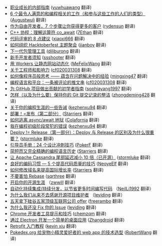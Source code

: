 * [职业成长的内部指南](https://juejin.im/post/5bd722a65188252dd11662af) ([yuwhuawang](https://github.com/yuwhuawang) 翻译)
* [6 个最令人满意的和编程相关的工作（和参与这些工作的人们的类型）](https://juejin.im/post/5be271f0e51d450556196864) ([Augustwuli](https://github.com/Augustwuli) 翻译)
* [作为自由开发者，7 个步骤让你获得更多的客户](https://juejin.im/post/5bd660c26fb9a05ce576e9b7) ([rydensun](https://github.com/rydensun) 翻译)
* [C++ 协程：理解运算符 co_await](https://juejin.im/post/5bee59a1e51d4545453dc558) ([7Ethan](https://github.com/7Ethan) 翻译)
* [代码评审的 8 点建议](https://juejin.im/post/5bd1e6696fb9a05d096597c6) ([xiaoxi666](https://github.com/xiaoxi666) 翻译)
* [如何组织 Hacktoberfest 主题聚会](https://juejin.im/post/5bbc150be51d450e6867be7a) ([jianboy](https://github.com/jianboy) 翻译)
* [下一代包管理工具](https://juejin.im/post/5ba9830fe51d450e4d2fe208) ([diliburong](https://github.com/diliburong) 翻译)
* [新手开发者须知](https://juejin.im/post/5bade6a76fb9a05d32515cf0) ([ssshooter](https://github.com/ssshooter) 翻译)
* [用 Workers 让静态网站动态化](https://juejin.im/post/5b95c5375188255c6e70422a) ([MeFelixWang](https://github.com/MeFelixWang) 翻译)
* [关于工程师和影响力](https://juejin.im/post/5b8f9a96f265da0ab33125b0) ([cf020031308](https://github.com/cf020031308) 翻译)
* [如何像程序员般思考 —— 蕴含在问题解决中的经验](https://juejin.im/post/5b76839ae51d4566491c24bb) ([mingxing47](https://github.com/mingxing47) 翻译)
* [编程语言和平台：一条被评论的推文串](https://juejin.im/post/5b4c2b75e51d45195b336d57) ([cf020031308](https://github.com/cf020031308) 翻译)
* [为 GitHub 项目做出贡献的初学者指南](https://juejin.im/entry/5b2e58ba6fb9a00e4966ee4b) ([sophiayang1997](https://github.com/sophiayang1997) 翻译)
* [怎样（以及为什么要）保持你的 Git 提交记录的整洁](https://juejin.im/post/5b29060ee51d4558cd2adac0) ([zhongdeming428](https://github.com/zhongdeming428) 翻译)
* [关于你的编程生涯的一些告诫](https://juejin.im/post/5b0256e36fb9a07aa767f5b4) ([kezhenxu94](https://github.com/kezhenxu94) 翻译)
* [部署！=发布（第二部分）](https://juejin.im/post/5b00d2fa6fb9a07a9a1120e9) ([Starriers](https://github.com/Starriers) 翻译)
* [如何逃离 async/await 地狱](https://juejin.im/post/5aefbb48f265da0b9b073c40) ([Colafornia](https://github.com/Colafornia) 翻译)
* [我在编程初级阶段常犯的错误](https://juejin.im/post/5ae97af6f265da0ba062f797) ([kezhenxu94](https://github.com/kezhenxu94) 翻译)
* [Deploy != Release（第一部分）：Deploy 与 Release 的区别及为什么很重要？](https://juejin.im/post/5ad80983f265da505c3c1b3a) ([stormluke](https://github.com/stormluke) 翻译)
* [引导员手册：24 个设计冲刺技巧](https://juejin.im/post/5ae3254d6fb9a07abc29a741) ([PokerF](https://github.com/PokerF) 翻译)
* [简短而又完全精确的编程语言历史](https://juejin.im/post/5ac1b8a25188255c637b1cd5) ([Starriers](https://github.com/Starriers) 翻译)
* [让 Apache Cassandra 尾部延迟减小 10 倍（已开源）](https://juejin.im/post/5ac31083f265da239a5fff0c) ([stormluke](https://github.com/stormluke) 翻译)
* [良好的编码习惯 — 5 个提高代码质量的技巧](https://juejin.im/post/5abc584251882555867f7f1e) ([NeoyeElf](https://github.com/NeoyeElf) 翻译)
* [如何修改域名来提高国际增长率](https://juejin.im/post/5aaf0542f265da239530c653) ([Starriers](https://github.com/Starriers) 翻译)
* [不要害怕 Rebase](https://juejin.im/post/5ab1bdbe518825556e5df5f8) ([sqrthree](https://github.com/sqrthree) 翻译)
* [开启你的开源生涯](https://juejin.im/post/5a5c029d51882573432d21ff) （[zwwill](https://github.com/zwwill) 翻译）
* [自动化持续集成/持续分发，以节省更多时间编写代码](https://juejin.im/post/5a44aab86fb9a044ff31c418) （[NeilLi1992](https://github.com/NeilLi1992) 翻译）
* [为什么我们从来不去感谢开源项目维护者](https://juejin.im/post/5a40c20b518825696f7e3c23) （[leviding](https://github.com/leviding) 翻译）
* [五天拿下硅谷五家顶级互联网公司 offer](https://juejin.im/post/5a1247d26fb9a0452a3bec33) ([freerambo](https://github.com/freerambo) 翻译)
* [为什么我还没 Fix 你的 Issue](https://juejin.im/post/59950fd9f265da248535b46d?utm_source=gold-miner&utm_medium=readme&utm_campaign=github) ([leviding](https://github.com/leviding) 翻译)
* [Chrome 开发者工具提示和技巧](http://gold.xitu.io/entry/56d56f4dc4c971005193ecec?utm_source=gold-miner&utm_medium=readme&utm_campaign=github) ([chemzqm](https://github.com/chemzqm) 翻译)
* [通过 Electron 开发一个简单的桌面应用](http://gold.xitu.io/entry/56aae5e4a633bd0257ae4ab8?utm_source=gold-miner&utm_medium=readme&utm_campaign=github) ([Zhangdroid](https://github.com/Zhangdroid) 翻译)
* [Retrofit 入门教程](http://gold.xitu.io/entry/56cc4085128fe100580dd0ca?utm_source=gold-miner&utm_medium=readme&utm_campaign=github) ([kevin xiu](https://github.com/xiuweikang) 翻译)
* [Pokedex.org 给宠物小精灵爱好者的 web app 的技术选型](http://gold.xitu.io/entry/56cebb8edf0eea79dc7c1ff0?utm_source=gold-miner&utm_medium=readme&utm_campaign=github) ([RobertWang](https://github.com/RobertWang) 翻译)
